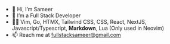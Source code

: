 - 👋 Hi, I’m Sameer
- 👀 I’m a Full Stack Developer
- 👨‍💻 Vim, Go, HTMX, Tailwind CSS, CSS, React, NextJS, Javascript/Typescript, **Markdown**, Lua (Only used in Neovim)
- 📫 Reach me at fullstacksameer@gmail.com
